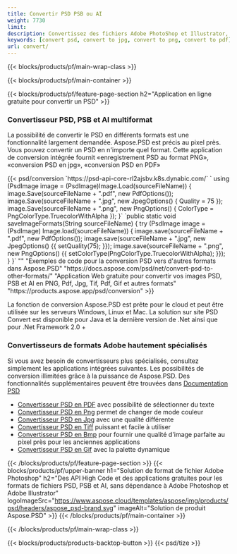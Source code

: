 ```yaml
---
title: Convertir PSD PSB ou AI
weight: 7730
limit: 
description: Convertissez des fichiers Adobe PhotoShop et Illustrator, des images et d'autres formats
keywords: [convert psd, convert to jpg, convert to png, convert to pdf]
url: convert/
---
```


{{< blocks/products/pf/main-wrap-class >}}

{{< blocks/products/pf/main-container >}}

{{< blocks/products/pf/feature-page-section h2="Application en ligne gratuite pour convertir un PSD" >}}
<h3 class="headingpdleft">Convertisseur PSD, PSB et AI multiformat</h3>
<p>La possibilité de convertir le PSD en différents formats est une fonctionnalité largement demandée. Aspose.PSD est précis au pixel près. Vous pouvez convertir un PSD en n'importe quel format. Cette application de conversion intégrée fournit «enregistrement PSD au format PNG», «conversion PSD en jpg», «conversion PSD en PDF»</p>
{{< psd/conversion `https://psd-api-core-rl2ajsbv.k8s.dynabic.com/` 
`    using (PsdImage image = (PsdImage)Image.Load(sourceFileName))
    {
        image.Save(sourceFileName + ".pdf", new PdfOptions());
        image.Save(sourceFileName + ".jpg",  new JpegOptions() { Quality = 75 });
        image.Save(sourceFileName + ".png",  new PngOptions() {  ColorType = PngColorType.TruecolorWithAlpha });
    }` 
	`public static void saveImageFormats(String sourceFileName) {
        try (PsdImage image = (PsdImage) Image.load(sourceFileName)) {
            image.save(sourceFileName + ".pdf", new PdfOptions());
            image.save(sourceFileName + ".jpg", new JpegOptions() {{
                setQuality(75);
            }});
            image.save(sourceFileName + ".png", new PngOptions() {{
                setColorType(PngColorType.TruecolorWithAlpha);
            }});
        }
    }` 
"" 
"Exemples de code pour la conversion PSD vers d'autres formats dans Aspose.PSD"  "https://docs.aspose.com/psd/net/convert-psd-to-other-formats/" 
"Application Web gratuite pour convertir vos images PSD, PSB et AI en PNG, Pdf, Jpg, Tif, Pdf, Gif et autres formats" "https://products.aspose.app/psd/conversion" >}}
<br />
<p>La fonction de conversion Aspose.PSD est prête pour le cloud et peut être utilisée sur les serveurs Windows, Linux et Mac. La solution sur site PSD Convert est disponible pour Java et la dernière version de .Net ainsi que pour .Net Framework 2.0 +</p>

<h3 class="headingpdleft">Convertisseurs de formats Adobe hautement spécialisés</h3>
<p>Si vous avez besoin de convertisseurs plus spécialisés, consultez simplement les applications intégrées suivantes. Les possibilités de conversion illimitées grâce à la puissance de Aspose.PSD. Des fonctionnalités supplémentaires peuvent être trouvées dans <a href="https://docs.aspose.com/psd/">Documentation PSD</a></p>
<ul>
<li><a href="to-pdf">Convertisseur PSD en PDF</a> avec possibilité de sélectionner du texte</li>
<li><a href="to-png">Convertisseur PSD en Png</a> permet de changer de mode couleur</li>
<li><a href="to-jpg">Convertisseur PSD en Jpg</a> avec une qualité différente</li>
<li><a href="to-tiff">Convertisseur PSD en Tiff</a> puissant et facile à utiliser</li>
<li><a href="to-bmp">Convertisseur PSD en Bmp</a> pour fournir une qualité d'image parfaite au pixel près pour les anciennes applications</li>
<li><a href="to-gif">Convertisseur PSD en Gif</a> avec la palette dynamique</li>
</ul>

{{< /blocks/products/pf/feature-page-section >}}
{{< blocks/products/pf/upper-banner h1="Solution de format de fichier Adobe Photoshop" h2="Des API High Code et des applications gratuites pour les formats de fichiers PSD, PSB et AI, sans dépendance à Adobe Photoshop et Adobe Illustrator" logoImageSrc="https://www.aspose.cloud/templates/aspose/img/products/psd/headers/aspose_psd-brand.svg" imageAlt="Solution de produit Aspose.PSD" >}}
{{< /blocks/products/pf/main-container >}}


{{< /blocks/products/pf/main-wrap-class >}}

{{< blocks/products/products-backtop-button >}}
{{< psd/tize >}}
